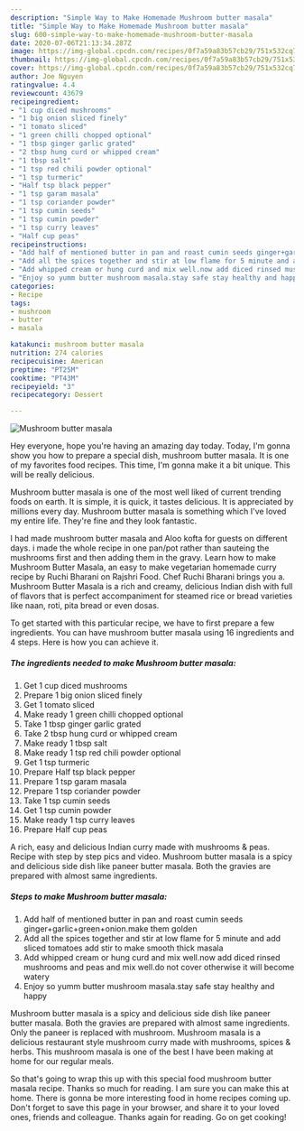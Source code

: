 ```yaml
---
description: "Simple Way to Make Homemade Mushroom butter masala"
title: "Simple Way to Make Homemade Mushroom butter masala"
slug: 600-simple-way-to-make-homemade-mushroom-butter-masala
date: 2020-07-06T21:13:34.287Z
image: https://img-global.cpcdn.com/recipes/0f7a59a83b57cb29/751x532cq70/mushroom-butter-masala-recipe-main-photo.jpg
thumbnail: https://img-global.cpcdn.com/recipes/0f7a59a83b57cb29/751x532cq70/mushroom-butter-masala-recipe-main-photo.jpg
cover: https://img-global.cpcdn.com/recipes/0f7a59a83b57cb29/751x532cq70/mushroom-butter-masala-recipe-main-photo.jpg
author: Joe Nguyen
ratingvalue: 4.4
reviewcount: 43679
recipeingredient:
- "1 cup diced mushrooms"
- "1 big onion sliced finely"
- "1 tomato sliced"
- "1 green chilli chopped optional"
- "1 tbsp ginger garlic grated"
- "2 tbsp hung curd or whipped cream"
- "1 tbsp salt"
- "1 tsp red chili powder optional"
- "1 tsp turmeric"
- "Half tsp black pepper"
- "1 tsp garam masala"
- "1 tsp coriander powder"
- "1 tsp cumin seeds"
- "1 tsp cumin powder"
- "1 tsp curry leaves"
- "Half cup peas"
recipeinstructions:
- "Add half of mentioned butter in pan and roast cumin seeds ginger+garlic+green+onion.make them golden"
- "Add all the spices together and stir at low flame for 5 minute and add sliced tomatoes add stir to make smooth thick masala"
- "Add whipped cream or hung curd and mix well.now add diced rinsed mushrooms and peas and mix well.do not cover otherwise it will become watery"
- "Enjoy so yumm butter mushroom masala.stay safe stay healthy and happy"
categories:
- Recipe
tags:
- mushroom
- butter
- masala

katakunci: mushroom butter masala 
nutrition: 274 calories
recipecuisine: American
preptime: "PT25M"
cooktime: "PT43M"
recipeyield: "3"
recipecategory: Dessert

---
```



![Mushroom butter masala](https://img-global.cpcdn.com/recipes/0f7a59a83b57cb29/751x532cq70/mushroom-butter-masala-recipe-main-photo.jpg)

Hey everyone, hope you're having an amazing day today. Today, I'm gonna show you how to prepare a special dish, mushroom butter masala. It is one of my favorites food recipes. This time, I'm gonna make it a bit unique. This will be really delicious.

Mushroom butter masala is one of the most well liked of current trending foods on earth. It is simple, it is quick, it tastes delicious. It is appreciated by millions every day. Mushroom butter masala is something which I've loved my entire life. They're fine and they look fantastic.

I had made mushroom butter masala and Aloo kofta for guests on different days. i made the whole recipe in one pan/pot rather than sauteing the mushrooms first and then adding them in the gravy. Learn how to make Mushroom Butter Masala, an easy to make vegetarian homemade curry recipe by Ruchi Bharani on Rajshri Food. Chef Ruchi Bharani brings you a. Mushroom Butter Masala is a rich and creamy, delicious Indian dish with full of flavors that is perfect accompaniment for steamed rice or bread varieties like naan, roti, pita bread or even dosas.


To get started with this particular recipe, we have to first prepare a few ingredients. You can have mushroom butter masala using 16 ingredients and 4 steps. Here is how you can achieve it.

<!--inarticleads1-->

##### The ingredients needed to make Mushroom butter masala:

1. Get 1 cup diced mushrooms
1. Prepare 1 big onion sliced finely
1. Get 1 tomato sliced
1. Make ready 1 green chilli chopped optional
1. Take 1 tbsp ginger garlic grated
1. Take 2 tbsp hung curd or whipped cream
1. Make ready 1 tbsp salt
1. Make ready 1 tsp red chili powder optional
1. Get 1 tsp turmeric
1. Prepare Half tsp black pepper
1. Prepare 1 tsp garam masala
1. Prepare 1 tsp coriander powder
1. Take 1 tsp cumin seeds
1. Get 1 tsp cumin powder
1. Make ready 1 tsp curry leaves
1. Prepare Half cup peas


A rich, easy and delicious Indian curry made with mushrooms &amp; peas. Recipe with step by step pics and video. Mushroom butter masala is a spicy and delicious side dish like paneer butter masala. Both the gravies are prepared with almost same ingredients. 

<!--inarticleads2-->

##### Steps to make Mushroom butter masala:

1. Add half of mentioned butter in pan and roast cumin seeds ginger+garlic+green+onion.make them golden
1. Add all the spices together and stir at low flame for 5 minute and add sliced tomatoes add stir to make smooth thick masala
1. Add whipped cream or hung curd and mix well.now add diced rinsed mushrooms and peas and mix well.do not cover otherwise it will become watery
1. Enjoy so yumm butter mushroom masala.stay safe stay healthy and happy


Mushroom butter masala is a spicy and delicious side dish like paneer butter masala. Both the gravies are prepared with almost same ingredients. Only the paneer is replaced with mushroom. Mushroom masala is a delicious restaurant style mushroom curry made with mushrooms, spices &amp; herbs. This mushroom masala is one of the best I have been making at home for our regular meals. 

So that's going to wrap this up with this special food mushroom butter masala recipe. Thanks so much for reading. I am sure you can make this at home. There is gonna be more interesting food in home recipes coming up. Don't forget to save this page in your browser, and share it to your loved ones, friends and colleague. Thanks again for reading. Go on get cooking!
